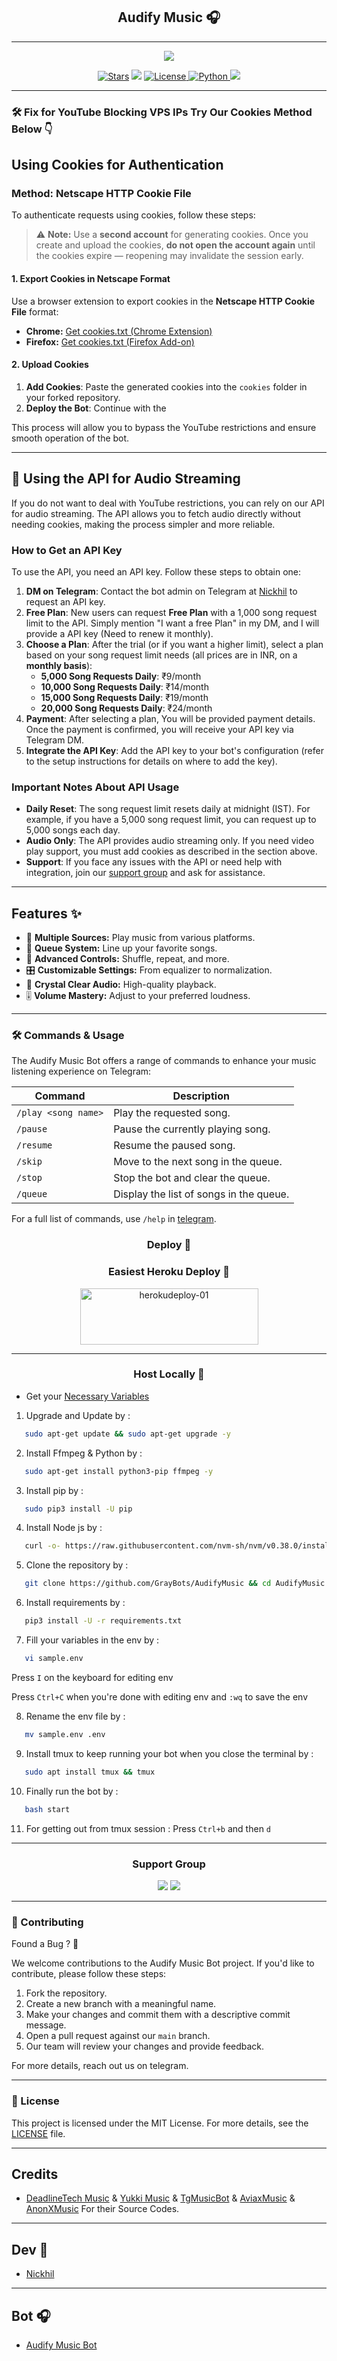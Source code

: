 <h2 align="center"> 
Audify Music 🎧
</h2>

---

<p align="center">
   <img src="https://files.catbox.moe/8drqda.jpg">
 </p>

<p align="center">
<a href="https://github.com/GrayBots/AudifyMusic/stargazers"><img src="https://img.shields.io/github/stars/GrayBots/AudifyMusic?color=black&logo=github&logoColor=black&style=for-the-badge" alt="Stars" /></a>
<a href="https://github.com/GrayBots/AudifyMusic/network/members"> <img src="https://img.shields.io/github/forks/GrayBots/AudifyMusic?color=black&logo=github&logoColor=black&style=for-the-badge" /></a>
<a href="https://github.com/GrayBots/AudifyMusic/blob/master/LICENSE"> <img src="https://img.shields.io/badge/License-MIT-blueviolet?style=for-the-badge" alt="License" /> </a>
<a href="https://www.python.org/"> <img src="https://img.shields.io/badge/Written%20in-Python-orange?style=for-the-badge&logo=python" alt="Python" /> </a>
<a href="https://github.com/GrayBots/AudifyMusic/commits/GrayBots"> <img src="https://img.shields.io/github/last-commit/GrayBots/AudifyMusic?color=blue&logo=github&logoColor=green&style=for-the-badge" /></a>
</p>

---

### 🛠 Fix for YouTube Blocking VPS IPs Try Our Cookies Method Below 👇

## **Using Cookies for Authentication**

### **Method: Netscape HTTP Cookie File**

To authenticate requests using cookies, follow these steps:

> ⚠️ **Note:** Use a **second account** for generating cookies. Once you create and upload the cookies, **do not open
the account again** until the cookies expire — reopening may invalidate the session early.

#### **1. Export Cookies in Netscape Format**

Use a browser extension to export cookies in the **Netscape HTTP Cookie File** format:

- **Chrome:** [Get cookies.txt (Chrome Extension)](https://chromewebstore.google.com/detail/get-cookiestxt-clean/ahmnmhfbokciafffnknlekllgcnafnie)
- **Firefox:** [Get cookies.txt (Firefox Add-on)](https://addons.mozilla.org/en-US/firefox/addon/cookies-txt/)

#### **2. Upload Cookies**

1. **Add Cookies**: Paste the generated cookies into the `cookies` folder in your forked repository.
2. **Deploy the Bot**: Continue with the

This process will allow you to bypass the YouTube restrictions and ensure smooth operation of the bot.

---

## 🎵 Using the API for Audio Streaming
If you do not want to deal with YouTube restrictions, you can rely on our API for audio streaming. The API allows you to fetch audio directly without needing cookies, making the process simpler and more reliable.

### How to Get an API Key
To use the API, you need an API key. Follow these steps to obtain one:

1. **DM on Telegram**: Contact the bot admin on Telegram at [Nickhil](https://t.me/Nickhiil) to request an API key.
2. **Free Plan**: New users can request **Free Plan** with a 1,000 song request limit to the API. Simply mention "I want a free Plan" in my DM, and I will provide a API key (Need to renew it monthly).
3. **Choose a Plan**: After the trial (or if you want a higher limit), select a plan based on your song request limit needs (all prices are in INR, on a **monthly basis**):
   - **5,000 Song Requests Daily**: ₹9/month
   - **10,000 Song Requests Daily**: ₹14/month
   - **15,000 Song Requests Daily**: ₹19/month
   - **20,000 Song Requests Daily**: ₹24/month
4. **Payment**: After selecting a plan, You will be provided payment details. Once the payment is confirmed, you will receive your API key via Telegram DM.
5. **Integrate the API Key**: Add the API key to your bot's configuration (refer to the setup instructions for details on where to add the key).

### Important Notes About API Usage
- **Daily Reset**: The song request limit resets daily at midnight (IST). For example, if you have a 5,000 song request limit, you can request up to 5,000 songs each day.
- **Audio Only**: The API provides audio streaming only. If you need video play support, you must add cookies as described in the section above.
- **Support**: If you face any issues with the API or need help with integration, join our [support group](https://t.me/GrayBotSupport) and ask for assistance.

---

## Features ✨

- 🎵 **Multiple Sources:** Play music from various platforms.
- 📃 **Queue System:** Line up your favorite songs.
- 🔀 **Advanced Controls:** Shuffle, repeat, and more.
- 🎛 **Customizable Settings:** From equalizer to normalization.
- 📢 **Crystal Clear Audio:** High-quality playback.
- 🎚 **Volume Mastery:** Adjust to your preferred loudness.

---

### 🛠 Commands & Usage

The Audify Music Bot offers a range of commands to enhance your music listening experience on Telegram:

| Command                 | Description                                 |
|-------------------------|---------------------------------------------|
| `/play <song name>`     | Play the requested song.                    |
| `/pause`                | Pause the currently playing song.           |
| `/resume`               | Resume the paused song.                     |
| `/skip`                 | Move to the next song in the queue.         |
| `/stop`                 | Stop the bot and clear the queue.           |
| `/queue`                | Display the list of songs in the queue.     |

For a full list of commands, use `/help` in [telegram](https://t.me/AudifyMusicBot).


<h3 align="center">
Deploy 🚀  

<h3 align="center">
Easiest Heroku Deploy 🤭  
</h3>

<p align="center">  
    <a href="https://heroku.com/deploy?template=https://github.com/GrayBots/AudifyMusic">  
    <img src="https://github.com/nacbots/broadcastbot/blob/main/herokudeploy-01.svg" alt="herokudeploy-01" border="0" height="90" width="285"></a>  
</p>  

---

<h3 align="center">
Host Locally 🤕
</h3>

- Get your [Necessary Variables](https://github.com/GrayBots/AudifyMusic/blob/master/sample.env)

1. Upgrade and Update by :
```sh
   sudo apt-get update && sudo apt-get upgrade -y
   ```
2. Install Ffmpeg & Python by :
```sh
   sudo apt-get install python3-pip ffmpeg -y
   ```
3. Install pip by :
```sh
   sudo pip3 install -U pip
   ```
4. Install Node js by :
```sh
   curl -o- https://raw.githubusercontent.com/nvm-sh/nvm/v0.38.0/install.sh | bash && source ~/.bashrc && nvm install v18
   ```  
5. Clone the repository by :
```sh
   git clone https://github.com/GrayBots/AudifyMusic && cd AudifyMusic
   ``` 
6. Install requirements by :
```sh
   pip3 install -U -r requirements.txt
   ``` 
7. Fill your variables in the env by :
```sh
   vi sample.env
   ``` 
Press `I` on the keyboard for editing env<br>

Press `Ctrl+C` when you're done with editing env and `:wq` to save the env<br>

8. Rename the env file by :
```sh
   mv sample.env .env
   ```
9. Install tmux to keep running your bot when you close the terminal by :
```sh
   sudo apt install tmux && tmux
   ``` 
10. Finally run the bot by :
```sh
   bash start
   ``` 
11. For getting out from tmux session : Press `Ctrl+b` and then `d`<br>

---

<h3 align="center">
Support Group
</h3>

<p align="center">
<a href="https://t.me/GrayBots"><img src="https://img.shields.io/badge/Telegram-Updates%20Channel-blue.svg?logo=telegram"></a>  
<a href="https://t.me/GrayBotSupport"><img src="https://img.shields.io/badge/Telegram-Support%20Group-blue.svg?logo=telegram"></a>
</p>

---

### 🤝 Contributing

Found a Bug ? 🐛 

We welcome contributions to the Audify Music Bot project. If you'd like to contribute, please follow these steps:

1. Fork the repository.
2. Create a new branch with a meaningful name.
3. Make your changes and commit them with a descriptive commit message.
4. Open a pull request against our `main` branch.
5. Our team will review your changes and provide feedback.

For more details, reach out us on telegram.

---

### 📜 License

This project is licensed under the MIT License. For more details, see the [LICENSE](https://github.com/GrayBots/AudifyMusic/blob/main/LICENSE) file.

---

## Credits  

- [DeadlineTech Music](https://github.com/deadlineTech/music) & [Yukki Music](https://github.com/TeamYukki/YukkiMusicBot) & [TgMusicBot](https://github.com/AshokShau/TgMusicBot) & [AviaxMusic](https://github.com/CyberPixelPro/AviaxMusic) & [AnonXMusic](https://github.com/AnonymousX1025/AnonXMusic) For their Source Codes.

---

## Dev 🚀

- [Nickhil](https://t.me/Nickhiil)

---

## Bot 🎧

- [Audify Music Bot](https://t.me/AudifyMusicBot)
